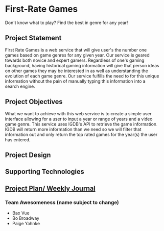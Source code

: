 # First-Rate Games
Don't know what to play? Find the best in genre for any year!

## Project Statement
First Rate Games is a web service that will give user's the number one games based on game genres for any given year. 
Our service is geared towards both novice and expert gamers. Regardless of one's gaming background, having 
historical gaming information will give that person ideas on other games they may be interested in as well as 
understanding the evolution of each game genre. Our service fulfills the need to for this unique
information without the pain of manually typing this information into a search engine. 


## Project Objectives
What we want to achieve with this web service is to create a simple user interface allowing for a user to input a 
year or range of years and a video game genre. This service uses IGDB's API to retrieve the game information. IGDB will
return more information than we need so we will filter that information out and only return the top rated games for the
year(s) the user has entered. 


## Project Design

## Supporting Technologies

## [Project Plan/ Weekly Journal](projectPlan.md)

### Team Awesomeness (name subject to change)
- Bao Vue  
- Bo Broadway  
- Paige Yahnke  